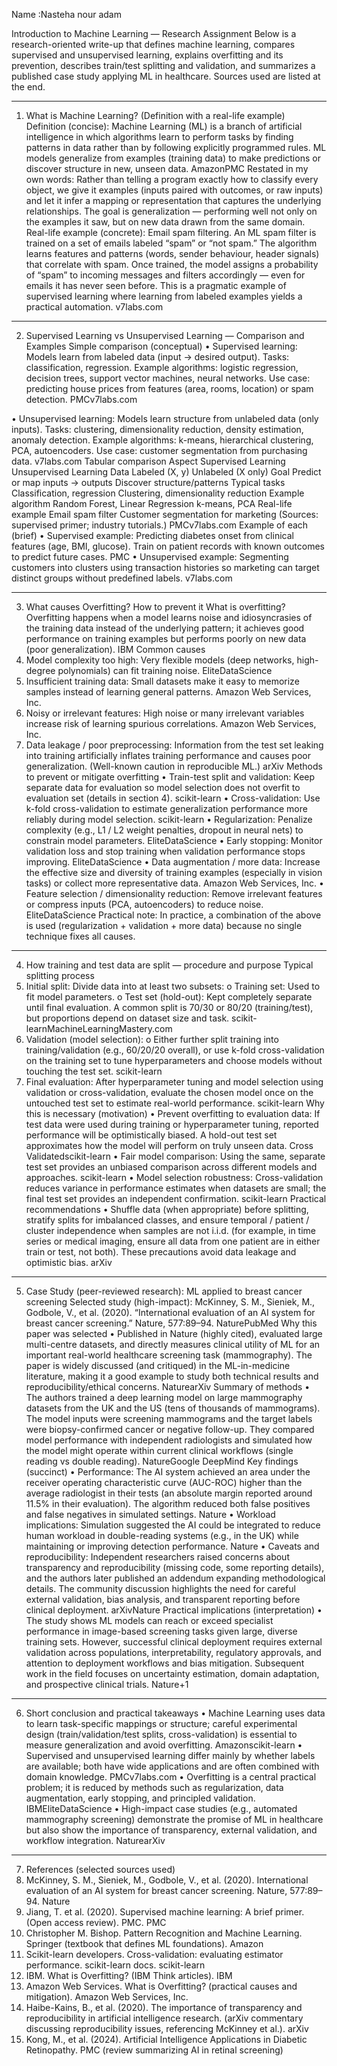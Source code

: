 Name :Nasteha nour adam

Introduction to Machine Learning — Research Assignment
Below is a research-oriented write-up that defines machine learning, compares supervised and unsupervised learning, explains overfitting and its prevention, describes train/test splitting and validation, and summarizes a published case study applying ML in healthcare. Sources used are listed at the end.
________________________________________
1. What is Machine Learning? (Definition with a real-life example)
Definition (concise):
Machine Learning (ML) is a branch of artificial intelligence in which algorithms learn to perform tasks by finding patterns in data rather than by following explicitly programmed rules. ML models generalize from examples (training data) to make predictions or discover structure in new, unseen data. AmazonPMC
Restated in my own words:
Rather than telling a program exactly how to classify every object, we give it examples (inputs paired with outcomes, or raw inputs) and let it infer a mapping or representation that captures the underlying relationships. The goal is generalization — performing well not only on the examples it saw, but on new data drawn from the same domain.
Real-life example (concrete):
Email spam filtering. An ML spam filter is trained on a set of emails labeled “spam” or “not spam.” The algorithm learns features and patterns (words, sender behaviour, header signals) that correlate with spam. Once trained, the model assigns a probability of “spam” to incoming messages and filters accordingly — even for emails it has never seen before. This is a pragmatic example of supervised learning where learning from labeled examples yields a practical automation. v7labs.com
________________________________________
2. Supervised Learning vs Unsupervised Learning — Comparison and Examples
Simple comparison (conceptual)
•	Supervised learning: Models learn from labeled data (input → desired output). Tasks: classification, regression. Example algorithms: logistic regression, decision trees, support vector machines, neural networks. Use case: predicting house prices from features (area, rooms, location) or spam detection. PMCv7labs.com

•	Unsupervised learning: Models learn structure from unlabeled data (only inputs). Tasks: clustering, dimensionality reduction, density estimation, anomaly detection. Example algorithms: k-means, hierarchical clustering, PCA, autoencoders. Use case: customer segmentation from purchasing data. v7labs.com
Tabular comparison
Aspect	Supervised Learning	Unsupervised Learning
Data	Labeled (X, y)	Unlabeled (X only)
Goal	Predict or map inputs → outputs	Discover structure/patterns
Typical tasks	Classification, regression	Clustering, dimensionality reduction
Example algorithm	Random Forest, Linear Regression	k-means, PCA
Real-life example	Email spam filter	Customer segmentation for marketing
(Sources: supervised primer; industry tutorials.) PMCv7labs.com
Example of each (brief)
•	Supervised example: Predicting diabetes onset from clinical features (age, BMI, glucose). Train on patient records with known outcomes to predict future cases. PMC
•	Unsupervised example: Segmenting customers into clusters using transaction histories so marketing can target distinct groups without predefined labels. v7labs.com
________________________________________
3. What causes Overfitting? How to prevent it
What is overfitting?
Overfitting happens when a model learns noise and idiosyncrasies of the training data instead of the underlying pattern; it achieves good performance on training examples but performs poorly on new data (poor generalization). IBM
Common causes
1.	Model complexity too high: Very flexible models (deep networks, high-degree polynomials) can fit training noise. EliteDataScience
2.	Insufficient training data: Small datasets make it easy to memorize samples instead of learning general patterns. Amazon Web Services, Inc.
3.	Noisy or irrelevant features: High noise or many irrelevant variables increase risk of learning spurious correlations. Amazon Web Services, Inc.
4.	Data leakage / poor preprocessing: Information from the test set leaking into training artificially inflates training performance and causes poor generalization. (Well-known caution in reproducible ML.) arXiv
Methods to prevent or mitigate overfitting
•	Train-test split and validation: Keep separate data for evaluation so model selection does not overfit to evaluation set (details in section 4). scikit-learn
•	Cross-validation: Use k-fold cross-validation to estimate generalization performance more reliably during model selection. scikit-learn
•	Regularization: Penalize complexity (e.g., L1 / L2 weight penalties, dropout in neural nets) to constrain model parameters. EliteDataScience
•	Early stopping: Monitor validation loss and stop training when validation performance stops improving. EliteDataScience
•	Data augmentation / more data: Increase the effective size and diversity of training examples (especially in vision tasks) or collect more representative data. Amazon Web Services, Inc.
•	Feature selection / dimensionality reduction: Remove irrelevant features or compress inputs (PCA, autoencoders) to reduce noise. EliteDataScience
Practical note: In practice, a combination of the above is used (regularization + validation + more data) because no single technique fixes all causes.
________________________________________
4. How training and test data are split — procedure and purpose
Typical splitting process
1.	Initial split: Divide data into at least two subsets:
o	Training set: Used to fit model parameters.
o	Test set (hold-out): Kept completely separate until final evaluation.
A common split is 70/30 or 80/20 (training/test), but proportions depend on dataset size and task. scikit-learnMachineLearningMastery.com
2.	Validation (model selection):
o	Either further split training into training/validation (e.g., 60/20/20 overall), or use k-fold cross-validation on the training set to tune hyperparameters and choose models without touching the test set. scikit-learn
3.	Final evaluation: After hyperparameter tuning and model selection using validation or cross-validation, evaluate the chosen model once on the untouched test set to estimate real-world performance. scikit-learn
Why this is necessary (motivation)
•	Prevent overfitting to evaluation data: If test data were used during training or hyperparameter tuning, reported performance will be optimistically biased. A hold-out test set approximates how the model will perform on truly unseen data. Cross Validatedscikit-learn
•	Fair model comparison: Using the same, separate test set provides an unbiased comparison across different models and approaches. scikit-learn
•	Model selection robustness: Cross-validation reduces variance in performance estimates when datasets are small; the final test set provides an independent confirmation. scikit-learn
Practical recommendations
•	Shuffle data (when appropriate) before splitting, stratify splits for imbalanced classes, and ensure temporal / patient / cluster independence when samples are not i.i.d. (for example, in time series or medical imaging, ensure all data from one patient are in either train or test, not both). These precautions avoid data leakage and optimistic bias. arXiv
________________________________________
5. Case Study (peer-reviewed research): ML applied to breast cancer screening
Selected study (high-impact):
McKinney, S. M., Sieniek, M., Godbole, V., et al. (2020). “International evaluation of an AI system for breast cancer screening.” Nature, 577:89–94. NaturePubMed
Why this paper was selected
•	Published in Nature (highly cited), evaluated large multi-centre datasets, and directly measures clinical utility of ML for an important real-world healthcare screening task (mammography). The paper is widely discussed (and critiqued) in the ML-in-medicine literature, making it a good example to study both technical results and reproducibility/ethical concerns. NaturearXiv
Summary of methods
•	The authors trained a deep learning model on large mammography datasets from the UK and the US (tens of thousands of mammograms). The model inputs were screening mammograms and the target labels were biopsy-confirmed cancer or negative follow-up. They compared model performance with independent radiologists and simulated how the model might operate within current clinical workflows (single reading vs double reading). NatureGoogle DeepMind
Key findings (succinct)
•	Performance: The AI system achieved an area under the receiver operating characteristic curve (AUC-ROC) higher than the average radiologist in their tests (an absolute margin reported around 11.5% in their evaluation). The algorithm reduced both false positives and false negatives in simulated settings. Nature
•	Workload implications: Simulation suggested the AI could be integrated to reduce human workload in double-reading systems (e.g., in the UK) while maintaining or improving detection performance. Nature
•	Caveats and reproducibility: Independent researchers raised concerns about transparency and reproducibility (missing code, some reporting details), and the authors later published an addendum expanding methodological details. The community discussion highlights the need for careful external validation, bias analysis, and transparent reporting before clinical deployment. arXivNature
Practical implications (interpretation)
•	The study shows ML models can reach or exceed specialist performance in image-based screening tasks given large, diverse training sets. However, successful clinical deployment requires external validation across populations, interpretability, regulatory approvals, and attention to deployment workflows and bias mitigation. Subsequent work in the field focuses on uncertainty estimation, domain adaptation, and prospective clinical trials. Nature+1
________________________________________
6. Short conclusion and practical takeaways
•	Machine Learning uses data to learn task-specific mappings or structure; careful experimental design (train/validation/test splits, cross-validation) is essential to measure generalization and avoid overfitting. Amazonscikit-learn
•	Supervised and unsupervised learning differ mainly by whether labels are available; both have wide applications and are often combined with domain knowledge. PMCv7labs.com
•	Overfitting is a central practical problem; it is reduced by methods such as regularization, data augmentation, early stopping, and principled validation. IBMEliteDataScience
•	High-impact case studies (e.g., automated mammography screening) demonstrate the promise of ML in healthcare but also show the importance of transparency, external validation, and workflow integration. NaturearXiv
________________________________________
7. References (selected sources used)
1.	McKinney, S. M., Sieniek, M., Godbole, V., et al. (2020). International evaluation of an AI system for breast cancer screening. Nature, 577:89–94. Nature
2.	Jiang, T. et al. (2020). Supervised machine learning: A brief primer. (Open access review). PMC. PMC
3.	Christopher M. Bishop. Pattern Recognition and Machine Learning. Springer (textbook that defines ML foundations). Amazon
4.	Scikit-learn developers. Cross-validation: evaluating estimator performance. scikit-learn docs. scikit-learn
5.	IBM. What is Overfitting? (IBM Think articles). IBM
6.	Amazon Web Services. What is Overfitting? (practical causes and mitigation). Amazon Web Services, Inc.
7.	Haibe-Kains, B., et al. (2020). The importance of transparency and reproducibility in artificial intelligence research. (arXiv commentary discussing reproducibility issues, referencing McKinney et al.). arXiv
8.	Kong, M., et al. (2024). Artificial Intelligence Applications in Diabetic Retinopathy. PMC (review summarizing AI in retinal screening)

